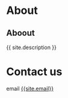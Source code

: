# About

## Aboout
{{ site.description }}

# Contact us
email [{{site.email}}](mailto:{{site.email}})
